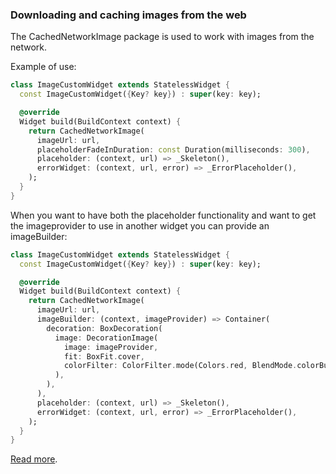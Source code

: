 ### Downloading and caching images from the web

The CachedNetworkImage package is used to work with images from the network.

Example of use:
```dart
class ImageCustomWidget extends StatelessWidget {
  const ImageCustomWidget({Key? key}) : super(key: key);

  @override
  Widget build(BuildContext context) {
    return CachedNetworkImage(
      imageUrl: url,
      placeholderFadeInDuration: const Duration(milliseconds: 300),
      placeholder: (context, url) => _Skeleton(),
      errorWidget: (context, url, error) => _ErrorPlaceholder(),
    );
  }
}
```
When you want to have both the placeholder functionality and want to get the imageprovider to use in another
widget you can provide an imageBuilder:

```dart
class ImageCustomWidget extends StatelessWidget {
  const ImageCustomWidget({Key? key}) : super(key: key);

  @override
  Widget build(BuildContext context) {
    return CachedNetworkImage(
      imageUrl: url,
      imageBuilder: (context, imageProvider) => Container(
        decoration: BoxDecoration(
          image: DecorationImage(
            image: imageProvider,
            fit: BoxFit.cover,
            colorFilter: ColorFilter.mode(Colors.red, BlendMode.colorBurn),
          ),
        ),
      ),
      placeholder: (context, url) => _Skeleton(),
      errorWidget: (context, url, error) => _ErrorPlaceholder(),
    );
  }
}
```

[Read more](https://pub.dev/packages/cached_network_image).
